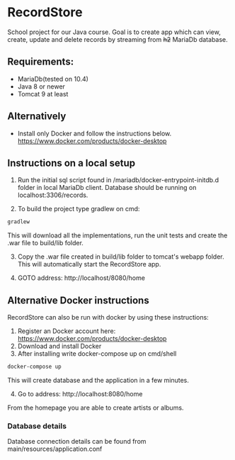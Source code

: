 # RecordStore

School project for our Java course. Goal is to create app which can view, create, update and delete
records by streaming from ~~h2~~ MariaDb database.

## Requirements:
* MariaDb(tested on 10.4)
* Java 8 or newer
* Tomcat 9 at least

## Alternatively
* Install only Docker and follow the instructions below.
https://www.docker.com/products/docker-desktop

## Instructions on a local setup
1. Run the initial sql script found in /mariadb/docker-entrypoint-initdb.d folder in local MariaDb client.
Database should be running on localhost:3306/records. 

2. To build the project type gradlew on cmd:
````bash
gradlew
````

This will download all the implementations, run the unit tests and create the .war file to build/lib folder.

3. Copy the .war file created in build/lib folder to tomcat's webapp folder. 
This will automatically start the RecordStore app.

4. GOTO address: http://localhost/8080/home

## Alternative Docker instructions
RecordStore can also be run with docker by using these instructions:
1. Register an Docker account here: https://www.docker.com/products/docker-desktop
2. Download and install Docker
3. After installing write docker-compose up on cmd/shell
````bash
docker-compose up
````

This will create database and the application in a few minutes.

4. Go to address:
http://localhost:8080/home

From the homepage you are able to create artists or albums.

### Database details
Database connection details can be found from main/resources/application.conf
